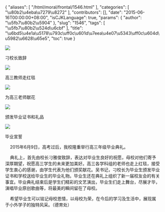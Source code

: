 {
    "aliases": [
        "/html/moral/frontal/1546.html"
    ],
    "categories": [
        "\u80b2\u4eba\u7279\u8272"
    ],
    "contributors": [],
    "date": "2015-06-16T00:00:00+08:00",
    "isCJKLanguage": true,
    "params": {
        "author": "\u5fb7\u80b2\u5904"
    },
    "slug": "1546",
    "tags": [
        "\u5fb7\u80b2\u524d\u6cbf"
    ],
    "title": "\u6bd5\u4e1a\u5178\u793c\uff0c\u601d\u7eea\u4e07\u5343\uff0c\u604d\u5982\u6628\u65e5",
    "toc": true
}

![](https://cdn.tfls.online/mirror/full/a31fcef49406bdd0272b0d83fb901b614d734164.jpg)




刁校长致辞




![](https://cdn.tfls.online/mirror/full/11f255ffb009fa483a900b5bc498f0275eb86a0a.jpg)




高三教师走红毯




![](https://cdn.tfls.online/mirror/full/2e9efb0b78f89d083cfb8bd80d405071ad69e56b.jpg)




为高三老师献花




![](https://cdn.tfls.online/mirror/full/2fd037d6afcedb5727b1af6e654dda03ee7549bf.jpg)




颁发毕业证书和礼品




![](https://cdn.tfls.online/mirror/full/bbbc1bbbb5ffff0e24720013d8765debca559f0c.jpg)




毕业宣誓




  





    2015年6月9日，高考过后，我校隆重举行高三年级毕业典礼。




    典礼上，首先由校长刁雅俊致辞，表达对毕业生良好的祝愿，母校对他们寄予深厚期望，祝愿高三学生的未来更加美好。高三各学科组的老师也走上红毯，接受学生衷心的感谢，由学生代表为他们颁奖献花。吴书记，刁校长为毕业生颁发毕业证书和学校送给毕业生的毕业礼物。毕业生还在典礼上组织了新一届校友会的有关事宜。毕业典礼结束后是学生们精彩的文艺演出，毕业生们走上舞台，尽展才华，演唱毕业原创歌曲等，将最美的瞬间留在了母校。




    希望毕业生可以铭记母校恩情，以母校为荣，在今后的学习及生活中，展现属于小外学子的独特风采。（德育处）




  



